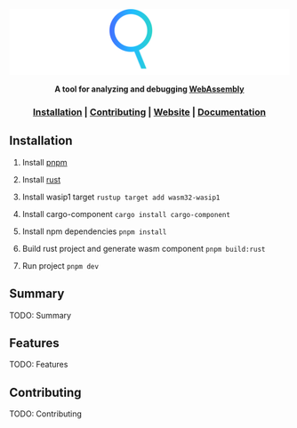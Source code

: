 <div align="center">
  <img src="./src/assets/WA2LargeWhite.svg" alt="WASM Analyzer Logo" width="600">
  <p>
    <strong>A tool for analyzing and debugging 
    <a href="https://webassembly.org/">WebAssembly</a></strong>

  <h3>
    <a href="#installation">Installation</a>
    <span> | </span>
    <a href="#contributing">Contributing</a>
    <span> | </span>
    <a href="https://wa2.dev/">Website</a>
    <span> | </span>
    <a href="https://docs.wa2.dev">Documentation</a>
  </h3>
</div>

## Installation
1. Install [pnpm](https://pnpm.io/)
2. Install [rust](https://www.rust-lang.org/)
3. Install wasip1 target `rustup target add wasm32-wasip1`
4. Install cargo-component `cargo install cargo-component`

5. Install npm dependencies `pnpm install`
6. Build rust project and generate wasm component `pnpm build:rust`
7. Run project `pnpm dev`

## Summary
TODO: Summary

## Features
TODO: Features

## Contributing
TODO: Contributing

